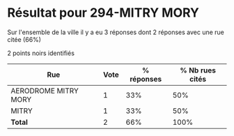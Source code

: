 # Résultat pour 294-MITRY MORY

Sur l'ensemble de la ville il y a eu 3 réponses dont 2 réponses avec une rue citée (66%)

2 points noirs identifiés

| Rue | Vote | % réponses | % Nb rues cités|
|-----|------|------------|----------------|
| AERODROME MITRY MORY | 1 | 33% | 50%|
| MITRY | 1 | 33% | 50%|
| **Total** | 2 | 66% | 100%|
